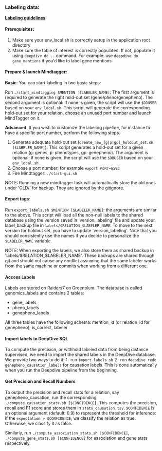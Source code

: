 ### Labeling data:

**[Labeling guidelines](https://docs.google.com/document/d/1z16_Rnmoi5iZ2A80zWxG8FpPVlaib6rM_kswL74HGQs/edit?usp=sharing)**

#### Prerequisites:
1. Make sure your env_local.sh is correctly setup in the application root directory
2. Make sure the table of interest is correctly populated. If not, populate it using `deepdive do ..` command. For example: use `deepdive do gene_mentions` if you'd like to label gene mentions

#### Prepare & launch Mindtagger:
**Basic**: You can start labeling in two basic steps:
	
Run `./start_mindtagging $MENTION [$LABELER_NAME]`: The first argument is required to generate the right hold-out set (gene/pheno/genepheno). The second argument is optional: if none is given, the script will use the `$DDUSER` based on your `env_local.sh`. This script will generate the corresponding hold-out set for your relation, choose an unused port number and launch MindTagger on it. 

**Advanced**: If you wish to customize the labeling pipeline, for instance to have a specific port number, perform the following steps.
	
1. Generate adequate hold-out set (`create_new_[g|p|gp]_holdout_set.sh [$LABELER_NAME]`): This script generates a hold-out set for a given relation (g: genes, p: phenotypes, gp: genepheno). The argument is optional: if none is given, the script will use the `$DDUSER` based on your `env_local.sh`.
2. Choose a port number: for example `export PORT=6593`
3. Fire Mindtagger: `./start-gui.sh`
	
NOTE: Running a new mindtagger task will automatically store the old ones under 'OLD/' for backup. They are ignored by the gitignore.

#### Export tags:
Run `export_labels.sh $MENTION [$LABELER_NAME]`: the arguments are similar to the above. This script will load all the non-null labels to the shared database using the version saved in 'version\_labeling' file and update your label\_backup file in `labels/$RELATION_$LABELER_NAME`. To move to the next version for holdout set, you have to update 'version\_labeling'.
Note that you should consistently use the names if you decide to personalize the `$LABELER_NAME` variable.

NOTE: When exporting the labels, we also store them as shared backup in 'labels/$RELATION_$LABELER_NAME'. These backups are shared through git and should not cause any conflict assuming that the same labeler works from the same machine or commits when working from a different one.

#### Access Labels
Labels are stored on Raiders7 on Greenplum. The database is called genomics_labels and contains 3 tables:
- gene_labels
- pheno_labels
- genepheno_labels

All three tables have the following schema:
mention_id (or relation_id for genepheno), is_correct, labeler

#### Import labels to DeepDive SQL
To compute the precision, or withhold labeled data from being distance supervised, we need to import the shared labels in the DeepDive database. We provide two ways to do it:
1- run `import_labels.sh`
2- run `deepdive redo genepheno_causation_labels` for causation labels. This is done automatically when you run the Deepdive pipeline from the beginning.

#### Get Precision and Recall Numbers

To output the precision and recall stats for a relation, say genepheno\_causation, run the corresponding `./compute_causation_stats.sh [$CONFIDENCE]`. This computes the precision, recall and F1 score and stores them in `stats_causation.tsv`. `$CONFIDENCE` is an optional argument (default: 0.9) to represent the threshold for inference: if the `expectation > $CONFIDENCE`, we classify the relation as true. Otherwise, we classify it as false.

Similarly, run `./compute_association_stats.sh [$CONFIDENCE]`, `./compute_gene_stats.sh [$CONFIDENCE]` for association and gene stats respectively.

